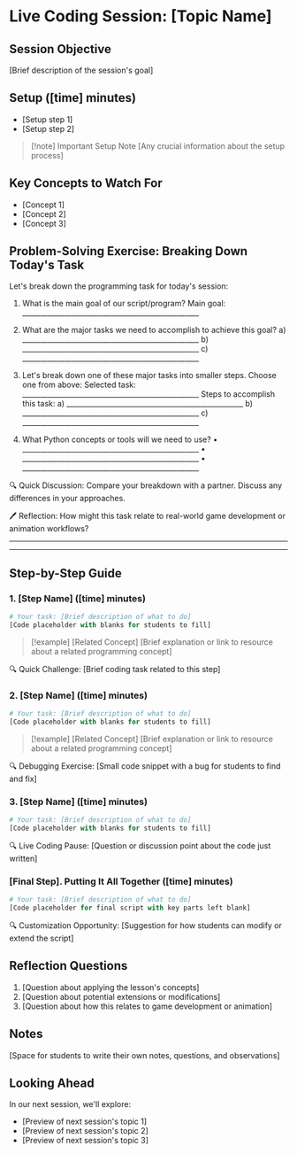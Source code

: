 # Live Coding Session: [Topic Name]

## Session Objective
[Brief description of the session's goal]

## Setup ([time] minutes)
- [Setup step 1]
- [Setup step 2]

> [!note] Important Setup Note
> [Any crucial information about the setup process]

## Key Concepts to Watch For
- [Concept 1]
- [Concept 2]
- [Concept 3]

## Problem-Solving Exercise: Breaking Down Today's Task

Let's break down the programming task for today's session:

1. What is the main goal of our script/program?
   Main goal: __________________________________________________

2. What are the major tasks we need to accomplish to achieve this goal?
   a) __________________________________________________
   b) __________________________________________________
   c) __________________________________________________

3. Let's break down one of these major tasks into smaller steps. Choose one from above:
   Selected task: __________________________________________________
   Steps to accomplish this task:
   a) __________________________________________________
   b) __________________________________________________
   c) __________________________________________________

4. What Python concepts or tools will we need to use?
   • __________________________________________________
   • __________________________________________________
   • __________________________________________________

🔍 Quick Discussion: 
Compare your breakdown with a partner. Discuss any differences in your approaches.

🖊️ Reflection: 
How might this task relate to real-world game development or animation workflows?
___________________________________________________________
___________________________________________________________

## Step-by-Step Guide

### 1. [Step Name] ([time] minutes)

```python
# Your task: [Brief description of what to do]
[Code placeholder with blanks for students to fill]
```

> [!example] [Related Concept]
> [Brief explanation or link to resource about a related programming concept]

🔍 Quick Challenge: [Brief coding task related to this step]

### 2. [Step Name] ([time] minutes)

```python
# Your task: [Brief description of what to do]
[Code placeholder with blanks for students to fill]
```

> [!example] [Related Concept]
> [Brief explanation or link to resource about a related programming concept]

🔍 Debugging Exercise: [Small code snippet with a bug for students to find and fix]

### 3. [Step Name] ([time] minutes)

```python
# Your task: [Brief description of what to do]
[Code placeholder with blanks for students to fill]
```

🔍 Live Coding Pause: [Question or discussion point about the code just written]

### [Final Step]. Putting It All Together ([time] minutes)

```python
# Your task: [Brief description of what to do]
[Code placeholder for final script with key parts left blank]
```

🔍 Customization Opportunity: [Suggestion for how students can modify or extend the script]

## Reflection Questions
1. [Question about applying the lesson's concepts]
2. [Question about potential extensions or modifications]
3. [Question about how this relates to game development or animation]

## Notes
[Space for students to write their own notes, questions, and observations]

## Looking Ahead
In our next session, we'll explore:
- [Preview of next session's topic 1]
- [Preview of next session's topic 2]
- [Preview of next session's topic 3]